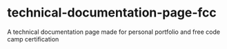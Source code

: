 # technical-documentation-page-fcc
A technical documentation page made for personal portfolio and free code camp certification
